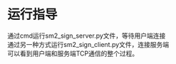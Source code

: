 # 运行指导

通过cmd运行sm2_sign_server.py文件，等待用户端连接 <br>
通过另一种方式运行sm2_sign_client.py文件，连接服务端 <br>
可以看到用户端和服务端TCP通信的整个过程。
